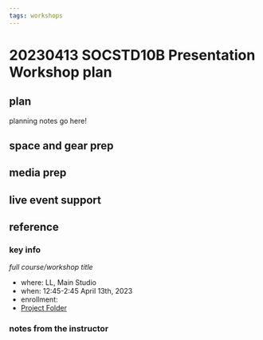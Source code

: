 ```yaml
---
tags: workshops
---
```

# 20230413 SOCSTD10B Presentation Workshop plan

## plan
planning notes go here!
## space and gear prep
## media prep
## live event support
## reference
### key info
*full course/workshop title*
* where: LL, Main Studio
* when: 12:45-2:45 April 13th, 2023
* enrollment: 
* [Project Folder](
https://drive.google.com/drive/folders/13Gd2mGuunWf2MgFnaIwpZha2u951Ig4a)

### notes from the instructor
